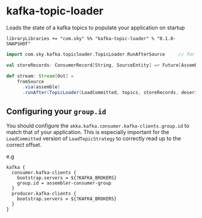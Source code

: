 # kafka-topic-loader
Loads the state of a kafka topics to populate your application on startup

```
libraryLibraries += "com.sky" %% "kafka-topic-loader" % "0.1.0-SNAPSHOT"
```

```scala
import com.sky.kafka.topicloader.TopicLoader.RunAfterSource     // for #runAfter

val storeRecords: ConsumerRecord[String, SourceEntity] => Future[AssembledEntity] = ???

def stream: Stream[Out] =
    fromSource
      .via(assemble)
      .runAfter(TopicLoader(LoadCommitted, topics, storeRecords, deserializer, 2 minutes))
```

## Configuring your `group.id`

You should configure the `akka.kafka.consumer.kafka-clients.group.id` to match that of your application.
This is especially important for the `LoadCommitted` version of `LoadTopicStrategy` to correctly
read up to the correct offset.

e.g
```
kafka {
  consumer.kafka-clients {
    bootstrap.servers = ${?KAFKA_BROKERS}
    group.id = assembler-consumer-group
  }
  producer.kafka-clients {
    bootstrap.servers = ${?KAFKA_BROKERS}
  }
}

```